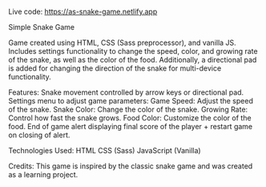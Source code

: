 Live code: https://as-snake-game.netlify.app

Simple Snake Game

Game created using HTML, CSS (Sass preprocessor), and vanilla JS. Includes settings functionality to change the speed, color, and growing rate of the snake, as well as the color of the food. Additionally, a directional pad is added for changing the direction of the snake for multi-device functionality.

Features:
Snake movement controlled by arrow keys or directional pad.
Settings menu to adjust game parameters:
Game Speed: Adjust the speed of the snake.
Snake Color: Change the color of the snake.
Growing Rate: Control how fast the snake grows.
Food Color: Customize the color of the food.
End of game alert displaying final score of the player + restart game on closing of alert.

Technologies Used:
HTML
CSS (Sass)
JavaScript (Vanilla)

Credits:
This game is inspired by the classic snake game and was created as a learning project.
